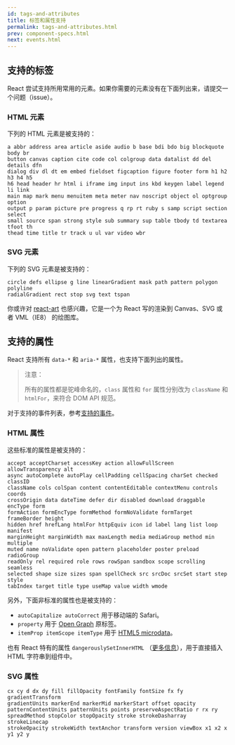```yaml
---
id: tags-and-attributes
title: 标签和属性支持
permalink: tags-and-attributes.html
prev: component-specs.html
next: events.html
---
```


## 支持的标签

React 尝试支持所用常用的元素。如果你需要的元素没有在下面列出来，请提交一个问题（issue）。

### HTML 元素

下列的 HTML 元素是被支持的：

```
a abbr address area article aside audio b base bdi bdo big blockquote body br
button canvas caption cite code col colgroup data datalist dd del details dfn
dialog div dl dt em embed fieldset figcaption figure footer form h1 h2 h3 h4 h5
h6 head header hr html i iframe img input ins kbd keygen label legend li link
main map mark menu menuitem meta meter nav noscript object ol optgroup option
output p param picture pre progress q rp rt ruby s samp script section select
small source span strong style sub summary sup table tbody td textarea tfoot th
thead time title tr track u ul var video wbr
```

### SVG 元素

下列的 SVG 元素是被支持的：

```
circle defs ellipse g line linearGradient mask path pattern polygon polyline
radialGradient rect stop svg text tspan
```

你或许对 [react-art](https://github.com/facebook/react-art) 也感兴趣，它是一个为 React 写的渲染到 Canvas、SVG 或者 VML（IE8） 的绘图库。


## 支持的属性

React 支持所有 `data-*` 和 `aria-*` 属性，也支持下面列出的属性。

> 注意：
>
> 所有的属性都是驼峰命名的，`class` 属性和 `for` 属性分别改为 `className` 和 `htmlFor`，来符合 DOM API 规范。

对于支持的事件列表，参考[支持的事件](/react/docs/events.html)。

### HTML 属性

这些标准的属性是被支持的：

```
accept acceptCharset accessKey action allowFullScreen allowTransparency alt
async autoComplete autoPlay cellPadding cellSpacing charSet checked classID
className cols colSpan content contentEditable contextMenu controls coords
crossOrigin data dateTime defer dir disabled download draggable encType form
formAction formEncType formMethod formNoValidate formTarget frameBorder height
hidden href hrefLang htmlFor httpEquiv icon id label lang list loop manifest
marginHeight marginWidth max maxLength media mediaGroup method min multiple
muted name noValidate open pattern placeholder poster preload radioGroup
readOnly rel required role rows rowSpan sandbox scope scrolling seamless
selected shape size sizes span spellCheck src srcDoc srcSet start step style
tabIndex target title type useMap value width wmode
```

另外，下面非标准的属性也是被支持的：

- `autoCapitalize autoCorrect` 用于移动端的 Safari。
- `property` 用于 [Open Graph](http://ogp.me/) 原标签。
- `itemProp itemScope itemType` 用于 [HTML5 microdata](http://schema.org/docs/gs.html)。

也有 React 特有的属性 `dangerouslySetInnerHTML` （[更多信息](/react/docs/special-non-dom-attributes.html)），用于直接插入 HTML 字符串到组件中。

### SVG 属性

```
cx cy d dx dy fill fillOpacity fontFamily fontSize fx fy gradientTransform
gradientUnits markerEnd markerMid markerStart offset opacity
patternContentUnits patternUnits points preserveAspectRatio r rx ry
spreadMethod stopColor stopOpacity stroke strokeDasharray strokeLinecap
strokeOpacity strokeWidth textAnchor transform version viewBox x1 x2 x y1 y2 y
```
